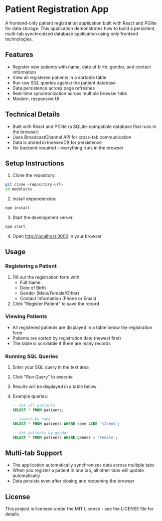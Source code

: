 # Patient Registration App

A frontend-only patient registration application built with React and PGlite for data storage. This application demonstrates how to build a persistent, multi-tab synchronized database application using only frontend technologies.

## Features

- Register new patients with name, date of birth, gender, and contact information
- View all registered patients in a sortable table
- Run raw SQL queries against the patient database
- Data persistence across page refreshes
- Real-time synchronization across multiple browser tabs
- Modern, responsive UI

## Technical Details

- Built with React and PGlite (a SQLite-compatible database that runs in the browser)
- Uses BroadcastChannel API for cross-tab communication
- Data is stored in IndexedDB for persistence
- No backend required - everything runs in the browser

## Setup Instructions

1. Clone the repository:

```bash
git clone <repository-url>
cd medblocks
```

2. Install dependencies:

```bash
npm install
```

3. Start the development server:

```bash
npm start
```

4. Open [http://localhost:3000](http://localhost:3000) in your browser

## Usage

### Registering a Patient

1. Fill out the registration form with:
   - Full Name
   - Date of Birth
   - Gender (Male/Female/Other)
   - Contact Information (Phone or Email)
2. Click "Register Patient" to save the record

### Viewing Patients

- All registered patients are displayed in a table below the registration form
- Patients are sorted by registration date (newest first)
- The table is scrollable if there are many records

### Running SQL Queries

1. Enter your SQL query in the text area
2. Click "Run Query" to execute
3. Results will be displayed in a table below
4. Example queries:

   ```sql
   -- Get all patients
   SELECT * FROM patients;

   -- Search by name
   SELECT * FROM patients WHERE name LIKE '%John%';

   -- Get patients by gender
   SELECT * FROM patients WHERE gender = 'Female';
   ```

## Multi-tab Support

- The application automatically synchronizes data across multiple tabs
- When you register a patient in one tab, all other tabs will update automatically
- Data persists even after closing and reopening the browser



## License

This project is licensed under the MIT License - see the LICENSE file for details.
